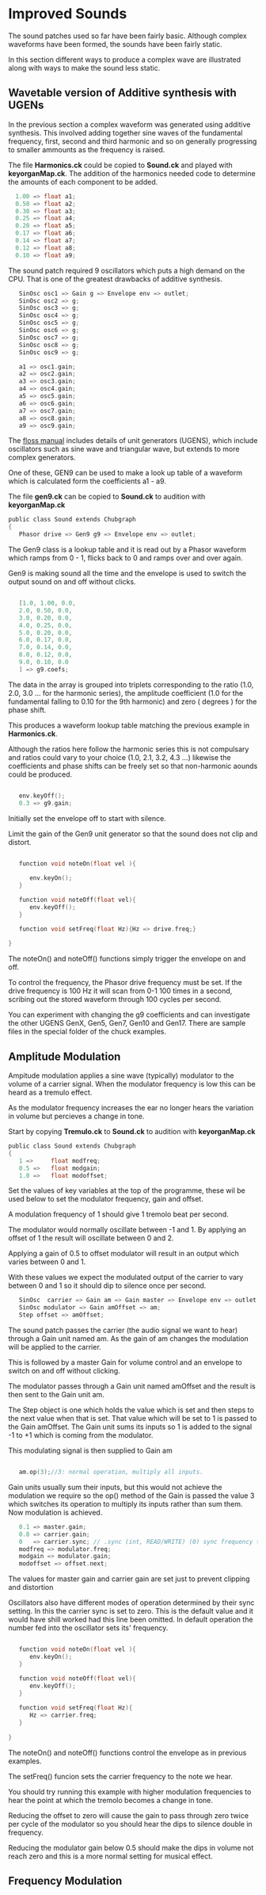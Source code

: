 # Improved Sounds

The sound patches used so far have been fairly basic.  Although complex waveforms have been formed, the sounds have been fairly static.

In this section different ways to produce a complex wave are illustrated along with ways to make the sound less static.

## Wavetable version of Additive synthesis with UGENs

 In the previous section a complex waveform was generated using additive synthesis.  This involved adding together sine waves of the fundamental frequency, first, second and third harmonic and so on generally progressing to smaller ammounts as the frequency is raised.

 The file **Harmonics.ck** could be copied to **Sound.ck** and played with **keyorganMap.ck**.  The addition of the harmonics needed code to determine the amounts of each component to be added.

 ```c
   1.00 => float a1;  
   0.50 => float a2;
   0.30 => float a3;
   0.25 => float a4;
   0.20 => float a5;
   0.17 => float a6;
   0.14 => float a7;
   0.12 => float a8;
   0.10 => float a9;
 ```
The sound patch required 9 oscillators which puts a high demand on the CPU.  That is one of the greatest drawbacks of additive synthesis.

```c
   SinOsc osc1 => Gain g => Envelope env => outlet;
   SinOsc osc2 => g;
   SinOsc osc3 => g;
   SinOsc osc4 => g;
   SinOsc osc5 => g;
   SinOsc osc6 => g;
   SinOsc osc7 => g;
   SinOsc osc8 => g;
   SinOsc osc9 => g;

   a1 => osc1.gain;
   a2 => osc2.gain;
   a3 => osc3.gain;
   a4 => osc4.gain;
   a5 => osc5.gain;
   a6 => osc6.gain;
   a7 => osc7.gain;
   a8 => osc8.gain;
   a9 => osc9.gain;
```
The [floss manual](https://en.flossmanuals.net/chuck/_full/#unit-generators) includes details of unit generators (UGENS), which include oscillators such as sine wave and triangular wave, but extends to more complex generators.

One of these, GEN9 can be used to make a look up table of a waveform which is calculated form the coefficients a1 - a9.

The file **gen9.ck** can be copied to **Sound.ck** to audition with **keyorganMap.ck**

```c
public class Sound extends Chubgraph
{
   Phasor drive => Gen9 g9 => Envelope env => outlet;
```
The Gen9 class is a lookup table and it is read out by a Phasor waveform which ramps from 0 - 1, flicks back to 0 and ramps over and over again.

Gen9 is making sound all the time and the envelope is used to switch the output sound on and off without clicks.

```c   

   [1.0, 1.00, 0.0,   
   2.0, 0.50, 0.0,   
   3.0, 0.20, 0.0,
   4.0, 0.25, 0.0,   
   5.0, 0.20, 0.0,   
   6.0, 0.17, 0.0,
   7.0, 0.14, 0.0,   
   8.0, 0.12, 0.0,   
   9.0, 0.10, 0.0
   ] => g9.coefs;

```
The data in the array is grouped into triplets corresponding to the ratio (1.0, 2.0, 3.0 ... for the harmonic series), the amplitude coefficient (1.0 for the fundamental falling to 0.10 for the 9th harmonic) and zero ( degrees ) for the phase shift.

This produces a waveform lookup table matching the previous example in **Harmonics.ck**.  

Although the ratios here follow the harmonic series this is not compulsary and ratios could vary to your choice (1.0, 2.1, 3.2, 4.3 ...)  likewise the coefficients and phase shifts can be freely set so that non-harmonic aounds could be produced.

```c   

   env.keyOff(); 
   0.3 => g9.gain;

```
Initially set the envelope off to start with silence.

Limit the gain of the Gen9 unit generator so that the sound does not clip and distort.

```c   

   function void noteOn(float vel ){
      
      env.keyOn();
   }

   function void noteOff(float vel){
      env.keyOff();
   }

   function void setFreq(float Hz){Hz => drive.freq;}
 
}
```
The noteOn() and noteOff() functions simply trigger the envelope on and off.

To control the frequency, the Phasor drive frequency must be set.  If the drive frequency is 100 Hz it will scan from 0-1 100 times in a second, scribing out the stored waveform through 100 cycles per second.

You can experiment with changing the g9 coefficients and can investigate the other UGENS GenX, Gen5,  Gen7, Gen10 and Gen17.  There are sample files in the special folder of the chuck examples.


## Amplitude Modulation

Ampitude modulation applies a sine wave (typically) modulator to the volume of a carrier signal.  When the modulator frequency is low this can be heard as a tremulo effect.

As the modulator frequency increases the ear no longer hears the variation in volume but percieves a change in tone.

Start by copying **Tremulo.ck** to **Sound.ck** to audition with **keyorganMap.ck**

```c
public class Sound extends Chubgraph
{
   1 =>     float modfreq;
   0.5 =>   float modgain;
   1.0 =>   float modoffset;
```
Set the values of key variables at the top of the programme, these wil be used below to set the modulator frequency, gain and offset.

A modulation frequency of 1 should give 1 tremolo beat per second.

The modulator would normally oscillate between -1 and 1.  By applying an offset of 1 the result will oscillate between 0 and 2.

Applying a gain of 0.5 to offset modulator will result in an output which varies between 0 and 1.

With these values we expect the modulated output of the carrier to vary between 0 and 1 so it should dip to silence once per second.

```c
   SinOsc  carrier => Gain am => Gain master => Envelope env => outlet;
   SinOsc modulator => Gain amOffset => am;
   Step offset => amOffset;
```
The sound patch passes the carrier (the audio signal we want to hear) through a Gain unit named am.  As the gain of am changes the modulation will be applied to the carrier.

This is followed by a master Gain for volume control and an envelope to switch on and off without clicking.

The modulator passes through a Gain unit named amOffset and the result is then sent to the Gain unit am.

The Step object is one which holds the value which is set and then steps to the next value when that is set.  That value which will be set to 1 is passed to the Gain amOffset.  The Gain unit sums its inputs so 1 is added to the signal -1 to +1 which is coming from the modulator.

This modulating signal is then supplied to Gain am

```c   

   am.op(3);//3: normal operation, multiply all inputs.    
```

Gain units usually sum their inputs, but this would not achieve the modulation we require so the op() method of the Gain is passed the value 3 which switches its operation to multiply its inputs rather than sum them.  Now modulation is achieved.

```c  
   0.1 => master.gain;
   0.8 => carrier.gain;
   0   => carrier.sync; // .sync (int, READ/WRITE) (0) sync frequency to input, (1) sync phase to input, (2) fm synth  
   modfreq => modulator.freq;  
   modgain => modulator.gain;
   modoffset => offset.next;
```
The values for master gain and carrier gain are set just to prevent clipping and distortion

Oscillators also have different modes of operation determined by their sync setting.  In this the carrier sync is set to zero.  This is the default value and it would have shill worked had this line been omitted.  In default operation the number fed into the oscillator sets its' frequency.

```c

   function void noteOn(float vel ){  
      env.keyOn();
   }

   function void noteOff(float vel){
      env.keyOff();
   }
   
   function void setFreq(float Hz){
      Hz => carrier.freq;
   }
     
}
```
The noteOn() and noteOff() functions control the envelope as in previous examples.

The setFreq() funcion sets the carrier frequency to the note we hear.

You should try running this example with higher modulation frequencies to hear the point at which the tremolo becomes a change in tone.

Reducing the offset to zero will cause the gain to pass through zero twice per cycle of the modulator so you should hear the dips to silence double in frequency.

Reducing the modulator gain  below 0.5 should make the dips in volume not reach zero and this is a more normal setting for musical effect.

## Frequency Modulation


